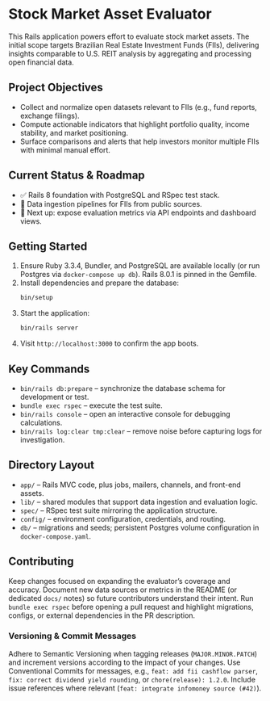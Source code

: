 # Stock Market Asset Evaluator

This Rails application powers effort to evaluate stock market assets. The initial scope targets Brazilian Real Estate Investment Funds (FIIs), delivering insights comparable to U.S. REIT analysis by aggregating and processing open financial data.

## Project Objectives
- Collect and normalize open datasets relevant to FIIs (e.g., fund reports, exchange filings).
- Compute actionable indicators that highlight portfolio quality, income stability, and market positioning.
- Surface comparisons and alerts that help investors monitor multiple FIIs with minimal manual effort.

## Current Status & Roadmap
- ✅ Rails 8 foundation with PostgreSQL and RSpec test stack.
- 🚧 Data ingestion pipelines for FIIs from public sources.
- 🚀 Next up: expose evaluation metrics via API endpoints and dashboard views.

## Getting Started
1. Ensure Ruby 3.3.4, Bundler, and PostgreSQL are available locally (or run Postgres via `docker-compose up db`). Rails 8.0.1 is pinned in the Gemfile.
2. Install dependencies and prepare the database:
   ```sh
   bin/setup
   ```
3. Start the application:
   ```sh
   bin/rails server
   ```
4. Visit `http://localhost:3000` to confirm the app boots.

## Key Commands
- `bin/rails db:prepare` – synchronize the database schema for development or test.
- `bundle exec rspec` – execute the test suite.
- `bin/rails console` – open an interactive console for debugging calculations.
- `bin/rails log:clear tmp:clear` – remove noise before capturing logs for investigation.

## Directory Layout
- `app/` – Rails MVC code, plus jobs, mailers, channels, and front-end assets.
- `lib/` – shared modules that support data ingestion and evaluation logic.
- `spec/` – RSpec test suite mirroring the application structure.
- `config/` – environment configuration, credentials, and routing.
- `db/` – migrations and seeds; persistent Postgres volume configuration in `docker-compose.yaml`.

## Contributing
Keep changes focused on expanding the evaluator’s coverage and accuracy. Document new data sources or metrics in the README (or dedicated `docs/` notes) so future contributors understand their intent. Run `bundle exec rspec` before opening a pull request and highlight migrations, configs, or external dependencies in the PR description.

### Versioning & Commit Messages
Adhere to Semantic Versioning when tagging releases (`MAJOR.MINOR.PATCH`) and increment versions according to the impact of your changes. Use Conventional Commits for messages, e.g., `feat: add fii cashflow parser`, `fix: correct dividend yield rounding`, or `chore(release): 1.2.0`. Include issue references where relevant (`feat: integrate infomoney source (#42)`).
